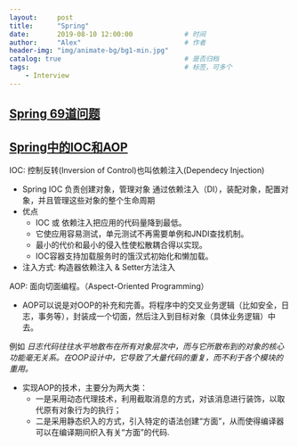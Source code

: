 ```yaml
---
layout:     post         
title:      "Spring"
date:       2019-08-10 12:00:00             # 时间
author:     "Alex"                          # 作者
header-img: "img/animate-bg/bg1-min.jpg"
catalog: true                               # 是否归档
tags:                                       # 标签，可多个
    - Interview
---
```


## [Spring 69道问题](https://www.cnblogs.com/zjfjava/p/6069707.html#top)

## [Spring中的IOC和AOP](https://juejin.im/post/5a1cd072f265da432240ef18)

IOC: 控制反转(Inversion of Control)也叫依赖注入(Dependecy Injection)

* Spring IOC 负责创建对象，管理对象 通过依赖注入（DI），装配对象，配置对象，并且管理这些对象的整个生命周期
* 优点
  * IOC 或 依赖注入把应用的代码量降到最低。
  * 它使应用容易测试，单元测试不再需要单例和JNDI查找机制。
  * 最小的代价和最小的侵入性使松散耦合得以实现。
  * IOC容器支持加载服务时的饿汉式初始化和懒加载。
* 注入方式: 构造器依赖注入 & Setter方法注入

AOP: 面向切面编程。（Aspect-Oriented Programming）

* AOP可以说是对OOP的补充和完善。将程序中的交叉业务逻辑（比如安全，日志，事务等），封装成一个切面，然后注入到目标对象（具体业务逻辑）中去。

例如 *日志代码往往水平地散布在所有对象层次中，而与它所散布到的对象的核心功能毫无关系。在OOP设计中，它导致了大量代码的重复，而不利于各个模块的重用。*

* 实现AOP的技术，主要分为两大类：
  * 一是采用动态代理技术，利用截取消息的方式，对该消息进行装饰，以取代原有对象行为的执行；
  * 二是采用静态织入的方式，引入特定的语法创建“方面”，从而使得编译器可以在编译期间织入有关“方面”的代码.
